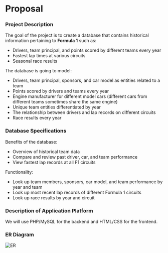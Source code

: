 # Proposal

### Project Description

The goal of the project is to create a database that contains historical information pertaining to **Formula 1** such as:

- Drivers, team principal, and points scored by different teams every year
- Fastest lap times at various circuits
- Seasonal race results

The database is going to model:

- Drivers, team principal, sponsors, and car model as entities related to a team
- Points scored by drivers and teams every year
- Engine manufacturer for different model cars (different cars from different teams sometimes share the same engine)
- Unique team entities differentiated by year
- The relationship between drivers and lap records on different circuits
- Race results every year

### Database Specifications

Benefits of the database:

- Overview of historical team data
- Compare and review past driver, car, and team performance
- View fastest lap records at all F1 circuits

Functionality:

- Look up team members, sponsors, car model, and team performance by year and team
- Look up most recent lap records of different Formula 1 circuits
- Look up race results by year and circuit

### Description of Application Platform

We will use PHP/MySQL for the backend and HTML/CSS for the frontend.

### ER Diagram

![ER](https://media.github.students.cs.ubc.ca/user/20701/files/3c87af22-6d00-4e53-a48f-dbf9d684ae05)
